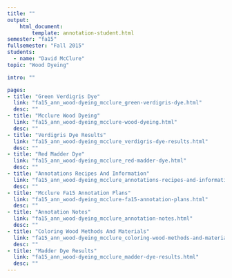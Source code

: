 ```yaml
---
title: ""
output:
    html_document:
        template: annotation-student.html
semester: "fa15"
fullsemester: "Fall 2015"
students:
  - name: "David McClure"
topic: "Wood Dyeing"

intro: ""

pages:
- title: "Green Verdigris Dye"
  link: "fa15_ann_wood-dyeing_mcclure_green-verdigris-dye.html"
  desc: ""
- title: "Mcclure Wood Dyeing"
  link: "fa15_ann_wood-dyeing_mcclure-wood-dyeing.html"
  desc: ""
- title: "Verdigris Dye Results"
  link: "fa15_ann_wood-dyeing_mcclure_verdigris-dye-results.html"
  desc: ""
- title: "Red Madder Dye"
  link: "fa15_ann_wood-dyeing_mcclure_red-madder-dye.html"
  desc: ""
- title: "Annotations Recipes And Information"
  link: "fa15_ann_wood-dyeing_mcclure_annotations-recipes-and-information.html"
  desc: ""
- title: "Mcclure Fa15 Annotation Plans"
  link: "fa15_ann_wood-dyeing_mcclure-fa15-annotation-plans.html"
  desc: ""
- title: "Annotation Notes"
  link: "fa15_ann_wood-dyeing_mcclure_annotation-notes.html"
  desc: ""
- title: "Coloring Wood Methods And Materials"
  link: "fa15_ann_wood-dyeing_mcclure_coloring-wood-methods-and-materials.html"
  desc: ""
- title: "Madder Dye Results"
  link: "fa15_ann_wood-dyeing_mcclure_madder-dye-results.html"
  desc: ""
---
```

